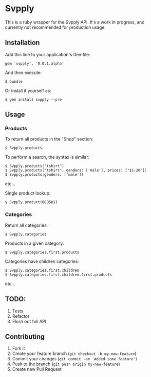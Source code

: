 # Svpply

This is a ruby wrapper for the Svpply API. It's a work in progress, and currently not recommended for production usage.

## Installation

Add this line to your application's Gemfile:

    gem 'svpply', '0.0.1.alpha'

And then execute:

    $ bundle

Or install it yourself as:

    $ gem install svpply --pre

## Usage

### Products

To return all products in the "Shop" section:

    $ Svpply.products

To perform a search, the syntax is similar:

    $ Svpply.products("tshirt")
    $ Svpply.products("tshirt", genders: ['male'], prices: ['$1-20'])
    $ Svpply.products(genders: ['male'])

etc...

Single product lookup:

    $ Svpply.product(880581)


### Categories

Return all categories:

    $ Svpply.categories

Products in a given category:

    $ Svpply.categories.first.products

Categories have children categories:

    $ Svpply.categories.first.children
    $ Svpply.categories.first.children.first.products

etc...


## TODO:

1. Tests
2. Refactor
3. Flush out full API

## Contributing

1. Fork it
2. Create your feature branch (`git checkout -b my-new-feature`)
3. Commit your changes (`git commit -am 'Added some feature'`)
4. Push to the branch (`git push origin my-new-feature`)
5. Create new Pull Request
